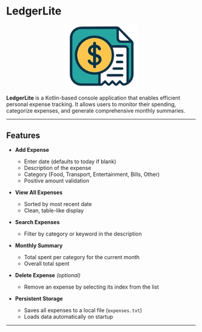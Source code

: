 # LedgerLite

<p align="center">
  <img src="Expense-Tracker/img/Ledger.png" alt="LedgerLite Logo" width="200">
</p>

**LedgerLite** is a Kotlin-based console application that enables efficient personal expense tracking. It allows users to monitor their spending, categorize expenses, and generate comprehensive monthly summaries.

---

## Features  

- **Add Expense**  
  - Enter date (defaults to today if blank)  
  - Description of the expense  
  - Category (Food, Transport, Entertainment, Bills, Other)  
  - Positive amount validation  

- **View All Expenses**  
  - Sorted by most recent date  
  - Clean, table-like display  

- **Search Expenses**  
  - Filter by category or keyword in the description  

- **Monthly Summary**  
  - Total spent per category for the current month  
  - Overall total spent  

- **Delete Expense** *(optional)*  
  - Remove an expense by selecting its index from the list  

- **Persistent Storage**  
  - Saves all expenses to a local file (`expenses.txt`)  
  - Loads data automatically on startup  

---
